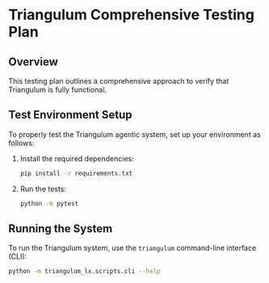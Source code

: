 # Triangulum Comprehensive Testing Plan

## Overview

This testing plan outlines a comprehensive approach to verify that Triangulum is fully functional.

## Test Environment Setup

To properly test the Triangulum agentic system, set up your environment as follows:

1. Install the required dependencies:
   ```bash
   pip install -r requirements.txt
   ```

2. Run the tests:
   ```bash
   python -m pytest
   ```

## Running the System

To run the Triangulum system, use the `triangulum` command-line interface (CLI):

```bash
python -m triangulum_lx.scripts.cli --help
```
